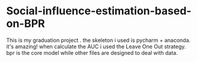 # Social-influence-estimation-based-on-BPR
This is my graduation project .
the skeleton i used is pycharm + anaconda.
it's amazing!
when calculate the AUC i used the Leave One Out strategy.
bpr is the core model while other files are designed to deal with data.
